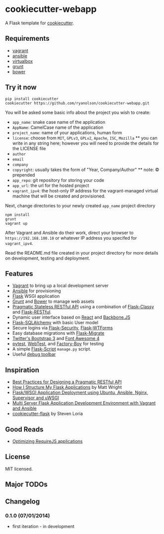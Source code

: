 cookiecutter-webapp
===================

A Flask template for [cookiecutter](https://github.com/audreyr/cookiecutter).


## Requirements

- [vagrant](http://vagrantup.com)
- [ansible](http://ansible.com)
- [virtualbox](https://www.virtualbox.org/wiki/Downloads)
- [grunt](http://gruntjs.com)
- [bower](http://bower.io)


## Try it now

```
pip install cookiecutter
cookiecutter https://github.com/ryanolson/cookiecutter-webapp.git
```

You will be asked some basic info about the project you wish to create:

* `app_name`: snake case name of the application
* `AppName`: CamelCase name of the application
* `project_name`: name of your applications, human form
* `license`: choose from `MIT`, `GPLv3`, `GPLv2`, `Apache`, `ISC`, `Mozilla`
  ** you can write in any string here; however you will need to provide the
     details for the LICENSE file
* `author`
* `email`
* `company`
* `copyright`: usually takes the form of "Year, Company/Author"
   ** note: © prepended
* `app_repo`: git repository for storing your code
* `app_url`: the url for the hosted project
* `vagrant_ipv4`: the host-only IP address for the vagrant-managed virtual
   machine that will be created and provisioned. 

Next, change directories to your newly created `app_name` project directory

```
npm install
grunt
vagrant up
```

After Vagrant and Ansible do their work, direct your browser to
`https://192.168.100.10` or whatever IP address you specifed for `vagrant_ipv4`.

Read the README.md file created in your project directory for more details on
development, testing and deployment.


## Features

- [Vagrant](http://vagrantup.com) to bring up a local development server
- [Ansible](http://ansible.com) for provisioning
- [Flask](https://github.com/mitsuhiko/flask) WSGI application
- [Grunt](http://gruntjs.com) and [Bower](http://bower.io) to manage web assets
- [Pragmatic Stateless RESTful API](http://www.vinaysahni.com/best-practices-for-a-pragmatic-restful-api)
  using a combination of [Flask-Classy](https://github.com/apiguy/flask-classy) and
  [Flask-RESTful](https://github.com/twilio/flask-restful).
- Dynamic user interface based on [React](http://facebook.github.io/react/) and
  [Backbone.JS](http://backbonejs.org)
- [Flask-SQLAlchemy](https://github.com/mitsuhiko/flask-sqlalchemy) with basic User model
- Secure logins via [Flask-Security](https://github.com/mattupstate/flask-security),
  [Flask-WTForms](https://github.com/lepture/flask-wtf)
- Easy database migrations with [Flask-Migrate](https://github.com/miguelgrinberg/Flask-Migrate)
- [Twitter's Bootstrap 3](http://getbootstrap.com) and
  [Font Awesome 4](http://fortawesome.github.io/Font-Awesome/)
- [pytest](http://pytest.org/latest/),
  [WebTest](http://webtest.readthedocs.org/en/latest/), and
  [Factory-Boy](http://factoryboy.readthedocs.org/en/latest/) for testing
- A simple [Flask-Script](https://github.com/smurfix/flask-script) `manage.py` script.
- Useful [debug toolbar](https://github.com/mgood/flask-debugtoolbar)


## Inspiration

- [Best Practices for Designing a Pragmatic RESTful API](http://www.vinaysahni.com/best-practices-for-a-pragmatic-restful-api)
- [How I Structure My Flask
  Applications](http://mattupstate.com/python/2013/06/26/how-i-structure-my-flask-applications.html)
  by Matt Wright
- [Flask/WSGI Application Deployment using Ubuntu, Ansible, Nginx, Supervisor and uWSGI](http://mattupstate.com/python/devops/2012/08/07/flask-wsgi-application-deployment-with-ubuntu-ansible-nginx-supervisor-and-uwsgi.html)
- [Multi Server Flask Application Development Environment with Vagrant and Ansible](http://mattupstate.com/python/devops/2012/08/30/multi-server-flask-application-development-enviornment-with-vagrant-and-ansible.html)
- [cookiecutter-flask](https://github.com/sloria/cookiecutter-flask/)
  by Steven Loria


## Good Reads

-   [Optimizing RequireJS
    applications](http://www.webdeveasy.com/optimize-requirejs-projects/)


## License

MIT licensed.


## Major TODOs


## Changelog

### 0.1.0 (07/01/2014)
* first iteration - in development

